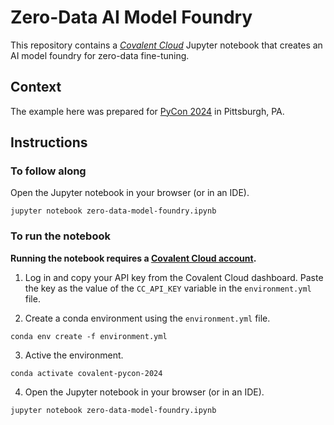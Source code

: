 # Zero-Data AI Model Foundry

This repository contains a [*Covalent Cloud*](https://www.covalent.xyz/cloud/) Jupyter notebook that creates an AI model foundry for zero-data fine-tuning.

## Context

The example here was prepared for [PyCon 2024](https://us.pycon.org/2024/) in Pittsburgh, PA.

## Instructions

### To follow along

Open the Jupyter notebook in your browser (or in an IDE).

```
jupyter notebook zero-data-model-foundry.ipynb
```

### To run the notebook

**Running the notebook requires a [Covalent Cloud account](https://app.covalent.xyz/register).**

1. Log in and copy your API key from the Covalent Cloud dashboard. Paste the key as the value of the `CC_API_KEY` variable in the `environment.yml` file.

2. Create a conda environment using the `environment.yml` file.

```
conda env create -f environment.yml
```

3. Active the environment.

```
conda activate covalent-pycon-2024
```

4. Open the Jupyter notebook in your browser (or in an IDE).

```
jupyter notebook zero-data-model-foundry.ipynb
```
